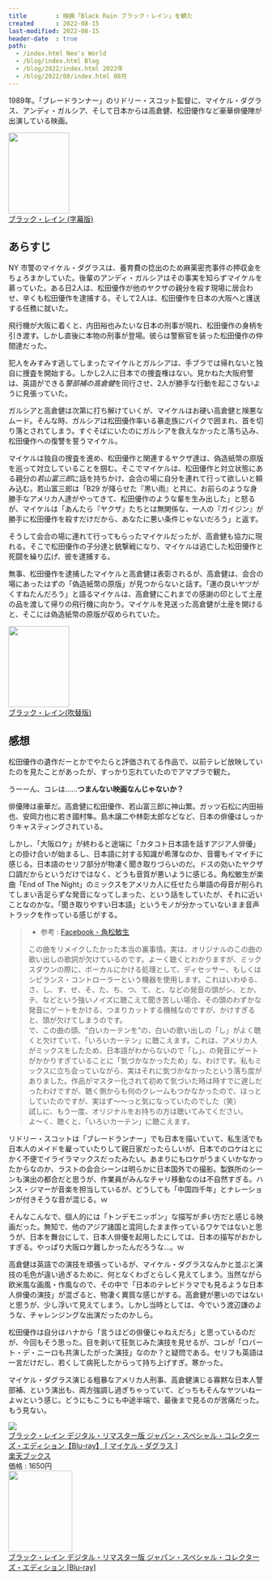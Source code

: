 ```yaml
---
title        : 映画「Black Rain ブラック・レイン」を観た
created      : 2022-08-15
last-modified: 2022-08-15
header-date  : true
path:
  - /index.html Neo's World
  - /blog/index.html Blog
  - /blog/2022/index.html 2022年
  - /blog/2022/08/index.html 08月
---
```


1989年。「ブレードランナー」のリドリー・スコット監督に、マイケル・ダグラス、アンディ・ガルシア、そして日本からは高倉健、松田優作など豪華俳優陣が出演している映画。

<div class="ad-amazon">
  <div class="ad-amazon-image">
    <a href="https://www.amazon.co.jp/dp/B00FYN9TRS?tag=neos21-22&amp;linkCode=osi&amp;th=1&amp;psc=1">
      <img src="https://m.media-amazon.com/images/I/51qtSDZXugL._SL160_.jpg" width="120" height="160">
    </a>
  </div>
  <div class="ad-amazon-info">
    <div class="ad-amazon-title">
      <a href="https://www.amazon.co.jp/dp/B00FYN9TRS?tag=neos21-22&amp;linkCode=osi&amp;th=1&amp;psc=1">ブラック・レイン (字幕版)</a>
    </div>
  </div>
</div>

## あらすじ

NY 市警のマイケル・ダグラスは、養育費の捻出のため麻薬密売事件の押収金をちょろまかしていた。後輩のアンディ・ガルシアはその事実を知らずマイケルを慕っていた。ある日2人は、松田優作が他のヤクザの親分を殺す現場に居合わせ、辛くも松田優作を逮捕する。そして2人は、松田優作を日本の大阪へと護送する任務に就いた。

飛行機が大阪に着くと、内田裕也みたいな日本の刑事が現れ、松田優作の身柄を引き渡す。しかし直後に本物の刑事が登場。彼らは警察官を装った松田優作の仲間達だった。

犯人をみすみす逃してしまったマイケルとガルシアは、手ブラでは帰れないと独自に捜査を開始する。しかし2人に日本での捜査権はない。見かねた大阪府警は、英語ができる*警部補の高倉健*を同行させ、2人が勝手な行動を起こさないように見張っていた。

ガルシアと高倉健は次第に打ち解けていくが、マイケルはお硬い高倉健と険悪なムード。そんな時、ガルシアは松田優作率いる暴走族にバイクで囲まれ、首を切り落とされてしまう。すぐそばにいたのにガルシアを救えなかったと落ち込み、松田優作への復讐を誓うマイケル。

マイケルは独自の捜査を進め、松田優作と関連するヤクザ達は、偽造紙幣の原版を巡って対立していることを掴む。そこでマイケルは、松田優作と対立状態にある親分の*若山富三郎*に話を持ちかけ、会合の場に自分を連れて行って欲しいと頼み込む。若山富三郎は「B29 が降らせた『黒い雨』と共に、お前らのような身勝手なアメリカ人達がやってきて、松田優作のような輩を生み出した」と怒るが、マイケルは「あんたら『ヤクザ』たちとは無関係な、一人の『ガイジン』が勝手に松田優作を殺すだけだから、あなたに悪い条件じゃないだろう」と返す。

そうして会合の場に連れて行ってもらったマイケルだったが、高倉健も協力に現れる。そこで松田優作の子分達と銃撃戦になり、マイケルは逃亡した松田優作と死闘を繰り広げ、彼を逮捕する。

無事、松田優作を逮捕したマイケルと高倉健は表彰されるが、高倉健は、会合の場にあったはずの「偽造紙幣の原版」が見つからないと話す。「運の良いヤツがくすねたんだろう」と語るマイケルは、高倉健にこれまでの感謝の印として土産の品を渡して帰りの飛行機に向かう。マイケルを見送った高倉健が土産を開けると、そこには偽造紙幣の原版が収められていた。

<div class="ad-amazon">
  <div class="ad-amazon-image">
    <a href="https://www.amazon.co.jp/dp/B073HWTDP4?tag=neos21-22&amp;linkCode=osi&amp;th=1&amp;psc=1">
      <img src="https://m.media-amazon.com/images/I/51qtSDZXugL._SL160_.jpg" width="120" height="160">
    </a>
  </div>
  <div class="ad-amazon-info">
    <div class="ad-amazon-title">
      <a href="https://www.amazon.co.jp/dp/B073HWTDP4?tag=neos21-22&amp;linkCode=osi&amp;th=1&amp;psc=1">ブラック・レイン(吹替版)</a>
    </div>
  </div>
</div>

## 感想

松田優作の遺作だーとかでやたらと評価されてる作品で、以前テレビ放映していたのを見たことがあったが、すっかり忘れていたのでアマプラで観た。

うーーん、コレは……**つまんない映画なんじゃないか？**

俳優陣は豪華だ。高倉健に松田優作、若山富三郎に神山繁。ガッツ石松に内田裕也、安岡力也に若き國村隼。島木譲二や林彰太郎などなど、日本の俳優はしっかりキャスティングされている。

しかし、「大阪ロケ」が終わると途端に「カタコト日本語を話すアジア人俳優」との掛け合いが始まるし、日本語に対する知識が希薄なのか、音響もイマイチに感じる。日本語のセリフ部分が物凄く聞き取りづらいのだ。ドスの効いたヤクザ口調だからというだけではなく、どうも音質が悪いように感じる。角松敏生が楽曲「End of The Night」のミックスをアメリカ人に任せたら単語の母音が削られてしまい舌足らずな発音になってしまった、という話をしていたが、それに近いことなのかな。「聞き取りやすい日本語」というモノが分かっていないまま音声トラックを作っている感じがする。

> - 参考 : [Facebook - 角松敏生](https://www.facebook.com/1626600517437788/posts/2753325881431907/)
> 
> この曲をリメイクしたかった本当の裏事情。実は、オリジナルのこの曲の歌い出しの歌詞が欠けているのです。よーく聴くとわかりますが、ミックスダウンの際に、ボーカルにかける処理として、ディセッサー、もしくはシビランス・コントローラーという機器を使用します。これはいわゆる、さ、し、す、せ、そ、た、ち、つ、て、と、などの発音の頭がシ、とか、チ、などという強いノイズに聴こえて聞き苦しい場合、その頭のわずかな発音にゲートをかける、つまりカットする機械なのですが、かけすぎると、頭が欠けてしまうのです。  
> で、この曲の頭、“白いカーテンを”の、白いの歌い出しの「し」がよく聴くと欠けていて、「いろいカーテン」に聴こえます。これは、アメリカ人がミックスをしたため、日本語がわからないので「し」、の発音にゲートがかかりすぎていることに「気づかなかったため」な、わけです。私もミックスに立ち会っていながら、実はそれに気づかなかったという落ち度がありました。作品がマスター化されて初めて気づいた時は時すでに遅しだったわけですが、聴く側からも何のクレームもつかなかったので、ほっとしていたのですが、実はず〜〜っと気になっていたのでした（笑）  
> 試しに、もう一度、オリジナルをお持ちの方は聴いてみてください。  
> よ〜く、聴くと、「いろいカーテン」に聴こえます。

リドリー・スコットは「ブレードランナー」でも日本を描いていて、私生活でも日本人のメイドを雇っていたりして親日家だったらしいが、日本でのロケはとにかく不便でイライラマックスだったみたい。あまりにもロケがうまくいかなかったからなのか、ラストの会合シーンは明らかに日本国外での撮影。製鉄所のシーンも演出の都合だと思うが、作業員がみんなチャリ移動なのは不自然すぎる。ハンス・ジマーが音楽を担当しているが、どうしても「中国四千年」とナレーションが付きそうな音が混じる。ｗ

そんなこんなで、個人的には「トンデモニッポン」な描写が*多い*方だと感じる映画だった。無知で、他のアジア諸国と混同したまま作っているワケではないと思うが、日本を舞台にして、日本人俳優を起用したにしては、日本の描写がおかしすぎる。やっぱり大阪ロケ難しかったんだろうな…。ｗ

高倉健は英語での演技を頑張っているが、マイケル・ダグラスなんかと並ぶと演技の毛色が違い過ぎるために、何となくわざとらしく見えてしまう。当然ながら欧米風な画風・作風なので、その中で「日本のテレビドラマでも見るような日本人俳優の演技」が混ざると、物凄く異質な感じがする。高倉健が悪いのではないと思うが、少し浮いて見えてしまう。しかし当時としては、今でいう渡辺謙のような、チャレンジングな出演だったのかしら。

松田優作は自分はハナから「言うほどの俳優じゃねえだろ」と思っているのだが、今回もそう思った。目を剥いて狂気じみた演技を見せるが、コレが「ロバート・デ・ニーロも共演したがった演技」なのか？と疑問である。セリフも英語は一言だけだし、若くして病死したからって持ち上げすぎ。寒かった。

マイケル・ダグラス演じる粗暴なアメリカ人刑事、高倉健演じる寡黙な日本人警部補、という演出も、両方強調し過ぎちゃっていて、どっちもそんなヤツいねーよｗという感じ。どうにもこうにも中途半端で、最後まで見るのが苦痛だった。もう見ない。

<div class="ad-rakuten">
  <div class="ad-rakuten-image">
    <a href="https://hb.afl.rakuten.co.jp/hgc/g00q0722.waxyc9ff.g00q0722.waxyd017/?pc=https%3A%2F%2Fitem.rakuten.co.jp%2Fbook%2F15821177%2F&amp;m=http%3A%2F%2Fm.rakuten.co.jp%2Fbook%2Fi%2F19520393%2F">
      <img src="https://thumbnail.image.rakuten.co.jp/@0_mall/book/cabinet/4363/4988102774363.jpg?_ex=128x128">
    </a>
  </div>
  <div class="ad-rakuten-info">
    <div class="ad-rakuten-title">
      <a href="https://hb.afl.rakuten.co.jp/hgc/g00q0722.waxyc9ff.g00q0722.waxyd017/?pc=https%3A%2F%2Fitem.rakuten.co.jp%2Fbook%2F15821177%2F&amp;m=http%3A%2F%2Fm.rakuten.co.jp%2Fbook%2Fi%2F19520393%2F">ブラック・レイン デジタル・リマスター版 ジャパン・スペシャル・コレクターズ・エディション【Blu-ray】 [ マイケル・ダグラス ]</a>
    </div>
    <div class="ad-rakuten-shop">
      <a href="https://hb.afl.rakuten.co.jp/hgc/g00q0722.waxyc9ff.g00q0722.waxyd017/?pc=https%3A%2F%2Fwww.rakuten.co.jp%2Fbook%2F&amp;m=http%3A%2F%2Fm.rakuten.co.jp%2Fbook%2F">楽天ブックス</a>
    </div>
    <div class="ad-rakuten-price">価格 : 1650円</div>
  </div>
</div>

<div class="ad-amazon">
  <div class="ad-amazon-image">
    <a href="https://www.amazon.co.jp/dp/B07NVKGWHV?tag=neos21-22&amp;linkCode=osi&amp;th=1&amp;psc=1">
      <img src="https://m.media-amazon.com/images/I/51HGvR2MieL._SL160_.jpg" width="126" height="160">
    </a>
  </div>
  <div class="ad-amazon-info">
    <div class="ad-amazon-title">
      <a href="https://www.amazon.co.jp/dp/B07NVKGWHV?tag=neos21-22&amp;linkCode=osi&amp;th=1&amp;psc=1">ブラック・レイン デジタル・リマスター版 ジャパン・スペシャル・コレクターズ・エディション [Blu-ray]</a>
    </div>
  </div>
</div>
